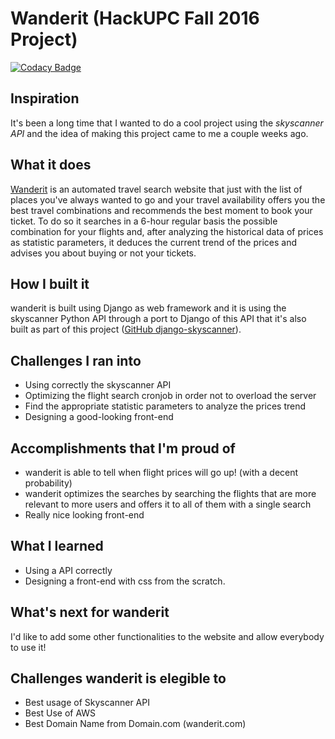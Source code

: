 # Wanderit (HackUPC Fall 2016 Project)
[![Codacy Badge](https://api.codacy.com/project/badge/Grade/367dbe254bf448b3be3b431917c92f5d)](https://www.codacy.com/app/crodriguezanton/wanderit?utm_source=github.com&amp;utm_medium=referral&amp;utm_content=crodriguezanton/wanderit&amp;utm_campaign=Badge_Grade)

## Inspiration

It's been a long time that I wanted to do a cool project using the _skyscanner API_ and the idea of making this project came to me a couple weeks ago.

## What it does

[Wanderit](http://wanderit.com) is an automated travel search website that just with the list of places you've always wanted to go and your travel availability offers you the best travel combinations and recommends the best moment to book your ticket. To do so it searches in a 6-hour regular basis the possible combination for your flights and, after analyzing the historical data of prices as statistic parameters, it deduces the current trend of the prices and advises you about buying or not your tickets.

## How I built it

wanderit is built using Django as web framework and it is using the skyscanner Python API through a port to Django of this API that it's also built as part of this project ([GitHub django-skyscanner](https://github.com/crodriguezanton/django-skyscanner)).

## Challenges I ran into

* Using correctly the skyscanner API
* Optimizing the flight search cronjob in order not to overload the server
* Find the appropriate statistic parameters to analyze the prices trend
* Designing a good-looking front-end

## Accomplishments that I'm proud of

* wanderit is able to tell when flight prices will go up! (with a decent probability)
* wanderit optimizes the searches by searching the flights that are more relevant to more users and offers it to all of them with a single search
* Really nice looking front-end

## What I learned

* Using a API correctly
* Designing a front-end with css from the scratch.

## What's next for wanderit

I'd like to add some other functionalities to the website and allow everybody to use it!

## Challenges wanderit is elegible to

*  Best usage of Skyscanner API
* Best Use of AWS
* Best Domain Name from Domain.com (wanderit.com)
